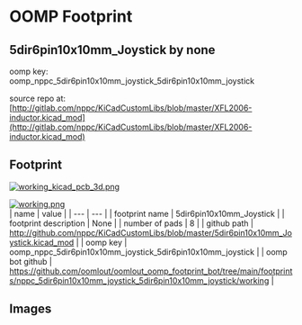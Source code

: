 # OOMP Footprint  
## 5dir6pin10x10mm_Joystick  by none  
  
oomp key: oomp_nppc_5dir6pin10x10mm_joystick_5dir6pin10x10mm_joystick  
  
source repo at: [http://gitlab.com/nppc/KiCadCustomLibs/blob/master/XFL2006-inductor.kicad_mod](http://gitlab.com/nppc/KiCadCustomLibs/blob/master/XFL2006-inductor.kicad_mod)  
## Footprint  
  
[![working_kicad_pcb_3d.png](working_kicad_pcb_3d_600.png)](working_kicad_pcb_3d.png)  
  
[![working.png](working_600.png)](working.png)  
| name | value | 
| --- | --- | 
| footprint name | 5dir6pin10x10mm_Joystick | 
| footprint description | None | 
| number of pads | 8 | 
| github path | http://github.com/nppc/KiCadCustomLibs/blob/master/5dir6pin10x10mm_Joystick.kicad_mod | 
| oomp key | oomp_nppc_5dir6pin10x10mm_joystick_5dir6pin10x10mm_joystick | 
| oomp bot github | https://github.com/oomlout/oomlout_oomp_footprint_bot/tree/main/footprints/nppc_5dir6pin10x10mm_joystick_5dir6pin10x10mm_joystick/working | 
## Images  
